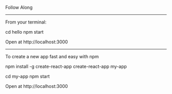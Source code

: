 Follow Along

-------------

From your terminal:

cd hello
npm start

Open at http://localhost:3000



---------------------

To create a new app fast and easy with npm

npm install -g create-react-app
create-react-app my-app

cd my-app
npm start

Open at http://localhost:3000
